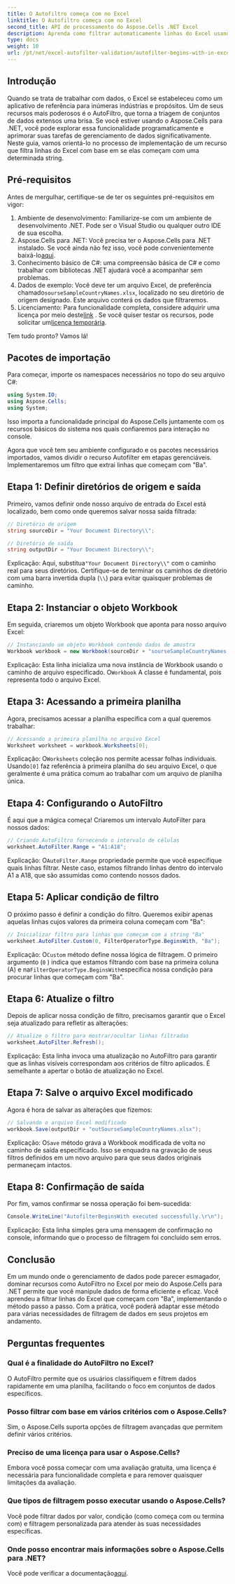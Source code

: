 ```yaml
---
title: O Autofiltro começa com no Excel
linktitle: O Autofiltro começa com no Excel
second_title: API de processamento do Aspose.Cells .NET Excel
description: Aprenda como filtrar automaticamente linhas do Excel usando Aspose.Cells no .NET sem esforço com este guia passo a passo abrangente.
type: docs
weight: 10
url: /pt/net/excel-autofilter-validation/autofilter-begins-with-in-excel/
---
```

## Introdução

Quando se trata de trabalhar com dados, o Excel se estabeleceu como um aplicativo de referência para inúmeras indústrias e propósitos. Um de seus recursos mais poderosos é o AutoFiltro, que torna a triagem de conjuntos de dados extensos uma brisa. Se você estiver usando o Aspose.Cells para .NET, você pode explorar essa funcionalidade programaticamente e aprimorar suas tarefas de gerenciamento de dados significativamente. Neste guia, vamos orientá-lo no processo de implementação de um recurso que filtra linhas do Excel com base em se elas começam com uma determinada string.

## Pré-requisitos

Antes de mergulhar, certifique-se de ter os seguintes pré-requisitos em vigor:

1. Ambiente de desenvolvimento: Familiarize-se com um ambiente de desenvolvimento .NET. Pode ser o Visual Studio ou qualquer outro IDE de sua escolha.
2.  Aspose.Cells para .NET: Você precisa ter o Aspose.Cells para .NET instalado. Se você ainda não fez isso, você pode convenientemente baixá-lo[aqui](https://releases.aspose.com/cells/net/).
3. Conhecimento básico de C#: uma compreensão básica de C# e como trabalhar com bibliotecas .NET ajudará você a acompanhar sem problemas.
4.  Dados de exemplo: Você deve ter um arquivo Excel, de preferência chamado`sourseSampleCountryNames.xlsx`, localizado no seu diretório de origem designado. Este arquivo conterá os dados que filtraremos.
5.  Licenciamento: Para funcionalidade completa, considere adquirir uma licença por meio deste[link](https://purchase.aspose.com/buy) . Se você quiser testar os recursos, pode solicitar um[licença temporária](https://purchase.aspose.com/temporary-license/).

Tem tudo pronto? Vamos lá!

## Pacotes de importação

Para começar, importe os namespaces necessários no topo do seu arquivo C#:

```csharp
using System.IO;
using Aspose.Cells;
using System;
```

Isso importa a funcionalidade principal do Aspose.Cells juntamente com os recursos básicos do sistema nos quais confiaremos para interação no console.

Agora que você tem seu ambiente configurado e os pacotes necessários importados, vamos dividir o recurso Autofilter em etapas gerenciáveis. Implementaremos um filtro que extrai linhas que começam com "Ba".

## Etapa 1: Definir diretórios de origem e saída

Primeiro, vamos definir onde nosso arquivo de entrada do Excel está localizado, bem como onde queremos salvar nossa saída filtrada:

```csharp
// Diretório de origem
string sourceDir = "Your Document Directory\\";

// Diretório de saída
string outputDir = "Your Document Directory\\";
```

 Explicação: Aqui, substitua`"Your Document Directory\\"` com o caminho real para seus diretórios. Certifique-se de terminar os caminhos de diretório com uma barra invertida dupla (`\\`) para evitar quaisquer problemas de caminho.

## Etapa 2: Instanciar o objeto Workbook

Em seguida, criaremos um objeto Workbook que aponta para nosso arquivo Excel:

```csharp
// Instanciando um objeto Workbook contendo dados de amostra
Workbook workbook = new Workbook(sourceDir + "sourseSampleCountryNames.xlsx");
```

 Explicação: Esta linha inicializa uma nova instância de Workbook usando o caminho de arquivo especificado. O`Workbook` A classe é fundamental, pois representa todo o arquivo Excel.

## Etapa 3: Acessando a primeira planilha

Agora, precisamos acessar a planilha específica com a qual queremos trabalhar:

```csharp
// Acessando a primeira planilha no arquivo Excel
Worksheet worksheet = workbook.Worksheets[0];
```

Explicação: O`Worksheets` coleção nos permite acessar folhas individuais. Usando`[0]` faz referência à primeira planilha do seu arquivo Excel, o que geralmente é uma prática comum ao trabalhar com um arquivo de planilha única.

## Etapa 4: Configurando o AutoFiltro

É aqui que a mágica começa! Criaremos um intervalo AutoFilter para nossos dados:

```csharp
// Criando AutoFiltro fornecendo o intervalo de células
worksheet.AutoFilter.Range = "A1:A18";
```

Explicação: O`AutoFilter.Range` propriedade permite que você especifique quais linhas filtrar. Neste caso, estamos filtrando linhas dentro do intervalo A1 a A18, que são assumidas como contendo nossos dados.

## Etapa 5: Aplicar condição de filtro

O próximo passo é definir a condição do filtro. Queremos exibir apenas aquelas linhas cujos valores da primeira coluna começam com "Ba":

```csharp
// Inicializar filtro para linhas que começam com a string "Ba"
worksheet.AutoFilter.Custom(0, FilterOperatorType.BeginsWith, "Ba");
```

Explicação: O`Custom` método define nossa lógica de filtragem. O primeiro argumento (`0` ) indica que estamos filtrando com base na primeira coluna (A) e na`FilterOperatorType.BeginsWith`especifica nossa condição para procurar linhas que começam com "Ba".

## Etapa 6: Atualize o filtro

Depois de aplicar nossa condição de filtro, precisamos garantir que o Excel seja atualizado para refletir as alterações:

```csharp
// Atualize o filtro para mostrar/ocultar linhas filtradas
worksheet.AutoFilter.Refresh();
```

Explicação: Esta linha invoca uma atualização no AutoFiltro para garantir que as linhas visíveis correspondam aos critérios de filtro aplicados. É semelhante a apertar o botão de atualização no Excel.

## Etapa 7: Salve o arquivo Excel modificado

Agora é hora de salvar as alterações que fizemos:

```csharp
// Salvando o arquivo Excel modificado
workbook.Save(outputDir + "outSourseSampleCountryNames.xlsx");
```

Explicação: O`Save` método grava a Workbook modificada de volta no caminho de saída especificado. Isso se enquadra na gravação de seus filtros definidos em um novo arquivo para que seus dados originais permaneçam intactos.

## Etapa 8: Confirmação de saída

Por fim, vamos confirmar se nossa operação foi bem-sucedida:

```csharp
Console.WriteLine("AutofilterBeginsWith executed successfully.\r\n");
```

Explicação: Esta linha simples gera uma mensagem de confirmação no console, informando que o processo de filtragem foi concluído sem erros.

## Conclusão

Em um mundo onde o gerenciamento de dados pode parecer esmagador, dominar recursos como AutoFiltro no Excel por meio do Aspose.Cells para .NET permite que você manipule dados de forma eficiente e eficaz. Você aprendeu a filtrar linhas do Excel que começam com "Ba", implementando o método passo a passo. Com a prática, você poderá adaptar esse método para várias necessidades de filtragem de dados em seus projetos em andamento.

## Perguntas frequentes

### Qual é a finalidade do AutoFiltro no Excel?  
O AutoFiltro permite que os usuários classifiquem e filtrem dados rapidamente em uma planilha, facilitando o foco em conjuntos de dados específicos.

### Posso filtrar com base em vários critérios com o Aspose.Cells?  
Sim, o Aspose.Cells suporta opções de filtragem avançadas que permitem definir vários critérios.

### Preciso de uma licença para usar o Aspose.Cells?  
Embora você possa começar com uma avaliação gratuita, uma licença é necessária para funcionalidade completa e para remover quaisquer limitações da avaliação.

### Que tipos de filtragem posso executar usando o Aspose.Cells?  
Você pode filtrar dados por valor, condição (como começa com ou termina com) e filtragem personalizada para atender às suas necessidades específicas.

### Onde posso encontrar mais informações sobre o Aspose.Cells para .NET?  
 Você pode verificar a documentação[aqui](https://reference.aspose.com/cells/net/).
